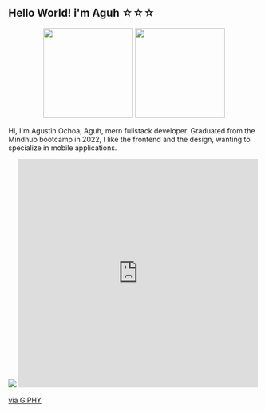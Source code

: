 <h2>Hello World! i'm Aguh ☆☆☆ </h2>
<div align="center">
  <img height="180em" src="https://github-readme-stats.vercel.app/api?username=LilAguh&show_icons=true&theme=dracula&include_all_commits=true&count_private=true"/>
  <img height="180em" src="https://github-readme-stats.vercel.app/api/top-langs/?username=LilAguh&theme=dracula&hide_border=false&include_all_commits=false&count_private=true&layout=compact"/>
</div>
<p align="left">Hi, I'm Agustin Ochoa, Aguh, mern fullstack developer.
 Graduated from the Mindhub bootcamp in 2022, I like the frontend and the design, wanting to specialize in mobile applications.</p>
<img src="https://media0.giphy.com/media/XbQesBg4di7St1NbqY/giphy.gif" />
<iframe src="https://giphy.com/embed/XbQesBg4di7St1NbqY" width="480" height="458" frameBorder="0" class="giphy-embed" allowFullScreen></iframe><p><a href="https://giphy.com/gifs/workhard-frenchbulldog-metalfrenchie-XbQesBg4di7St1NbqY">via GIPHY</a></p>
